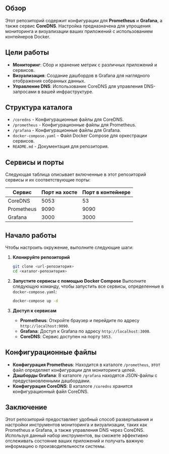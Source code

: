

## Обзор

Этот репозиторий содержит конфигурации для **Prometheus** и **Grafana**, а также сервис **CoreDNS**. Настройка предназначена для упрощения мониторинга и визуализации ваших приложений с использованием контейнеров Docker.

## Цели работы

- **Мониторинг**: Сбор и хранение метрик с различных приложений и сервисов.
- **Визуализация**: Создание дашбордов в Grafana для наглядного отображения собранных данных.
- **Управление DNS**: Использование CoreDNS для управления DNS-запросами в вашей инфраструктуре.

## Структура каталога

- `/coredns` - Конфигурационные файлы для CoreDNS.
- `/prometheus` - Конфигурационные файлы для Prometheus.
- `/grafana` - Конфигурационные файлы для Grafana.
- `docker-compose.yaml` - Файл Docker Compose для оркестрации сервисов.
- `README.md` - Документация для репозитория.

## Сервисы и порты

Следующая таблица описывает включенные в этот репозиторий сервисы и их соответствующие порты:

| Сервис      | Порт на хосте | Порт в контейнере |
|-------------|----------------|--------------------|
| CoreDNS     | 5053           | 53                 |
| Prometheus   | 9090           | 9090               |
| Grafana      | 3000           | 3000               |

## Начало работы

Чтобы настроить окружение, выполните следующие шаги:

1. **Клонируйте репозиторий**
   ```bash
   git clone <url-репозитория>
   cd <каталог-репозитория>
   ```

2. **Запустите сервисы с помощью Docker Compose**
   Выполните следующую команду, чтобы запустить все сервисы, определенные в `docker-compose.yaml`:
   ```bash
   docker-compose up -d
   ```

3. **Доступ к сервисам**
   - **Prometheus**: Откройте браузер и перейдите по адресу `http://localhost:9090`.
   - **Grafana**: Доступ к Grafana по адресу `http://localhost:3000`.
   - **CoreDNS**: Сервис доступен на порту `5053`.

## Конфигурационные файлы

- **Конфигурация Prometheus**: Находится в каталоге `/prometheus`, этот файл определяет конфигурации для мониторинга целей.
- **Дашборды Grafana**: В каталоге `/grafana` находятся JSON-файлы с предустановленными дашбордами.
- **Конфигурация CoreDNS**: В каталоге `/coredns` хранится конфигурационный файл CoreDNS.

## Заключение

Этот репозиторий предоставляет удобный способ развертывания и настройки инструментов мониторинга и визуализации, таких как Prometheus и Grafana, а также управления DNS через CoreDNS. Используя данный набор инструментов, вы сможете эффективно отслеживать состояние ваших приложений и получать важную информацию о производительности системы.
